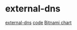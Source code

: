 # external-dns

[external-dns](https://kubernetes-sigs.github.io/external-dns/)
[code](https://github.com/kubernetes-sigs/external-dns/)
[Bitnami chart](https://bitnami.com/stack/external-dns/helm)
